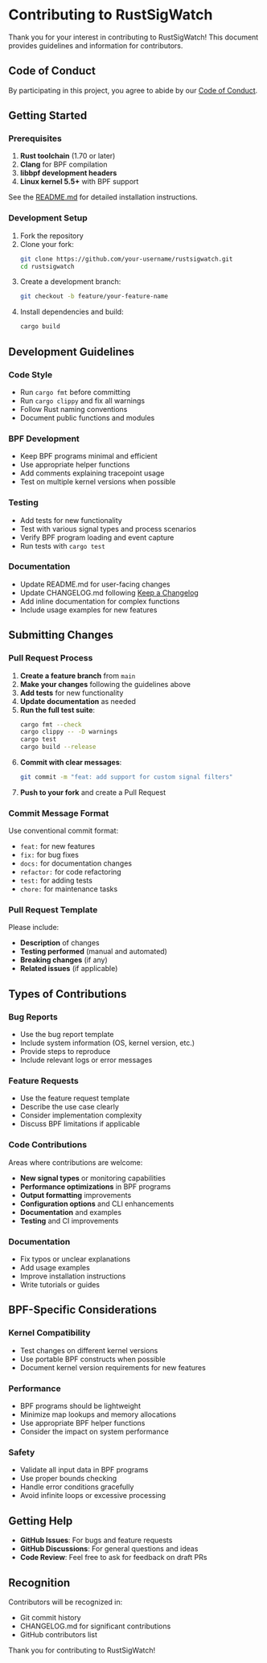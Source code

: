 # Contributing to RustSigWatch

Thank you for your interest in contributing to RustSigWatch! This document provides guidelines and information for contributors.

## Code of Conduct

By participating in this project, you agree to abide by our [Code of Conduct](CODE_OF_CONDUCT.md).

## Getting Started

### Prerequisites

1. **Rust toolchain** (1.70 or later)
2. **Clang** for BPF compilation
3. **libbpf development headers**
4. **Linux kernel 5.5+** with BPF support

See the [README.md](README.md) for detailed installation instructions.

### Development Setup

1. Fork the repository
2. Clone your fork:
   ```bash
   git clone https://github.com/your-username/rustsigwatch.git
   cd rustsigwatch
   ```
3. Create a development branch:
   ```bash
   git checkout -b feature/your-feature-name
   ```
4. Install dependencies and build:
   ```bash
   cargo build
   ```

## Development Guidelines

### Code Style

- Run `cargo fmt` before committing
- Run `cargo clippy` and fix all warnings
- Follow Rust naming conventions
- Document public functions and modules

### BPF Development

- Keep BPF programs minimal and efficient
- Use appropriate helper functions
- Add comments explaining tracepoint usage
- Test on multiple kernel versions when possible

### Testing

- Add tests for new functionality
- Test with various signal types and process scenarios
- Verify BPF program loading and event capture
- Run tests with `cargo test`

### Documentation

- Update README.md for user-facing changes
- Update CHANGELOG.md following [Keep a Changelog](https://keepachangelog.com/)
- Add inline documentation for complex functions
- Include usage examples for new features

## Submitting Changes

### Pull Request Process

1. **Create a feature branch** from `main`
2. **Make your changes** following the guidelines above
3. **Add tests** for new functionality
4. **Update documentation** as needed
5. **Run the full test suite**:
   ```bash
   cargo fmt --check
   cargo clippy -- -D warnings
   cargo test
   cargo build --release
   ```
6. **Commit with clear messages**:
   ```bash
   git commit -m "feat: add support for custom signal filters"
   ```
7. **Push to your fork** and create a Pull Request

### Commit Message Format

Use conventional commit format:
- `feat:` for new features
- `fix:` for bug fixes
- `docs:` for documentation changes
- `refactor:` for code refactoring
- `test:` for adding tests
- `chore:` for maintenance tasks

### Pull Request Template

Please include:
- **Description** of changes
- **Testing performed** (manual and automated)
- **Breaking changes** (if any)
- **Related issues** (if applicable)

## Types of Contributions

### Bug Reports

- Use the bug report template
- Include system information (OS, kernel version, etc.)
- Provide steps to reproduce
- Include relevant logs or error messages

### Feature Requests

- Use the feature request template
- Describe the use case clearly
- Consider implementation complexity
- Discuss BPF limitations if applicable

### Code Contributions

Areas where contributions are welcome:
- **New signal types** or monitoring capabilities
- **Performance optimizations** in BPF programs
- **Output formatting** improvements
- **Configuration options** and CLI enhancements
- **Documentation** and examples
- **Testing** and CI improvements

### Documentation

- Fix typos or unclear explanations
- Add usage examples
- Improve installation instructions
- Write tutorials or guides

## BPF-Specific Considerations

### Kernel Compatibility

- Test changes on different kernel versions
- Use portable BPF constructs when possible
- Document kernel version requirements for new features

### Performance

- BPF programs should be lightweight
- Minimize map lookups and memory allocations
- Use appropriate BPF helper functions
- Consider the impact on system performance

### Safety

- Validate all input data in BPF programs
- Use proper bounds checking
- Handle error conditions gracefully
- Avoid infinite loops or excessive processing

## Getting Help

- **GitHub Issues**: For bugs and feature requests
- **GitHub Discussions**: For general questions and ideas
- **Code Review**: Feel free to ask for feedback on draft PRs

## Recognition

Contributors will be recognized in:
- Git commit history
- CHANGELOG.md for significant contributions
- GitHub contributors list

Thank you for contributing to RustSigWatch!
